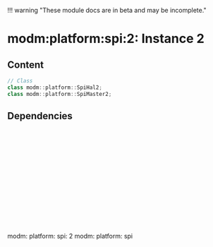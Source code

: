 !!! warning "These module docs are in beta and may be incomplete."

# modm:platform:spi:2: Instance 2



## Content

```cpp
// Class
class modm::platform::SpiHal2;
class modm::platform::SpiMaster2;
```
## Dependencies

<?xml version="1.0" encoding="UTF-8" standalone="no"?>
<!DOCTYPE svg PUBLIC "-//W3C//DTD SVG 1.1//EN"
 "http://www.w3.org/Graphics/SVG/1.1/DTD/svg11.dtd">
<!-- Generated by graphviz version 2.40.1 (20161225.0304)
 -->
<!-- Title: modm:platform:spi:2 Pages: 1 -->
<svg width="76pt" height="165pt"
 viewBox="0.00 0.00 76.00 165.00" xmlns="http://www.w3.org/2000/svg" xmlns:xlink="http://www.w3.org/1999/xlink">
<g id="graph0" class="graph" transform="scale(1 1) rotate(0) translate(4 161)">
<title>modm:platform:spi:2</title>
<polygon fill="#ffffff" stroke="transparent" points="-4,4 -4,-161 72,-161 72,4 -4,4"/>
<!-- modm_platform_spi_2 -->
<g id="node1" class="node">
<title>modm_platform_spi_2</title>
<polygon fill="#d3d3d3" stroke="#000000" stroke-width="2" points="68,-68 0,-68 0,0 68,0 68,-68"/>
<text text-anchor="middle" x="34" y="-52.8" font-family="Times,serif" font-size="14.00" fill="#000000">modm:</text>
<text text-anchor="middle" x="34" y="-37.8" font-family="Times,serif" font-size="14.00" fill="#000000">platform:</text>
<text text-anchor="middle" x="34" y="-22.8" font-family="Times,serif" font-size="14.00" fill="#000000">spi:</text>
<text text-anchor="middle" x="34" y="-7.8" font-family="Times,serif" font-size="14.00" fill="#000000">2</text>
</g>
<!-- modm_platform_spi -->
<g id="node2" class="node">
<title>modm_platform_spi</title>
<g id="a_node2"><a xlink:href="../modm-platform-spi" xlink:title="modm:&#10;platform:&#10;spi">
<polygon fill="#d3d3d3" stroke="#000000" points="68,-157 0,-157 0,-104 68,-104 68,-157"/>
<text text-anchor="middle" x="34" y="-141.8" font-family="Times,serif" font-size="14.00" fill="#000000">modm:</text>
<text text-anchor="middle" x="34" y="-126.8" font-family="Times,serif" font-size="14.00" fill="#000000">platform:</text>
<text text-anchor="middle" x="34" y="-111.8" font-family="Times,serif" font-size="14.00" fill="#000000">spi</text>
</a>
</g>
</g>
<!-- modm_platform_spi_2&#45;&gt;modm_platform_spi -->
<g id="edge1" class="edge">
<title>modm_platform_spi_2&#45;&gt;modm_platform_spi</title>
<path fill="none" stroke="#000000" d="M34,-68.0223C34,-76.2636 34,-85.113 34,-93.4847"/>
<polygon fill="#000000" stroke="#000000" points="30.5001,-93.7515 34,-103.7515 37.5001,-93.7516 30.5001,-93.7515"/>
</g>
</g>
</svg>

